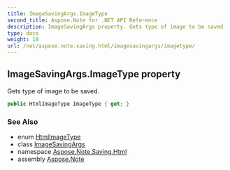 ```yaml
---
title: ImageSavingArgs.ImageType
second_title: Aspose.Note for .NET API Reference
description: ImageSavingArgs property. Gets type of image to be saved
type: docs
weight: 10
url: /net/aspose.note.saving.html/imagesavingargs/imagetype/
---
```

## ImageSavingArgs.ImageType property

Gets type of image to be saved.

```csharp
public HtmlImageType ImageType { get; }
```

### See Also

* enum [HtmlImageType](../../htmlimagetype/)
* class [ImageSavingArgs](../)
* namespace [Aspose.Note.Saving.Html](../../imagesavingargs/)
* assembly [Aspose.Note](../../../)


